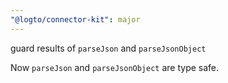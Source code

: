 ```yaml
---
"@logto/connector-kit": major
---
```


guard results of `parseJson` and `parseJsonObject`

Now `parseJson` and `parseJsonObject` are type safe.
